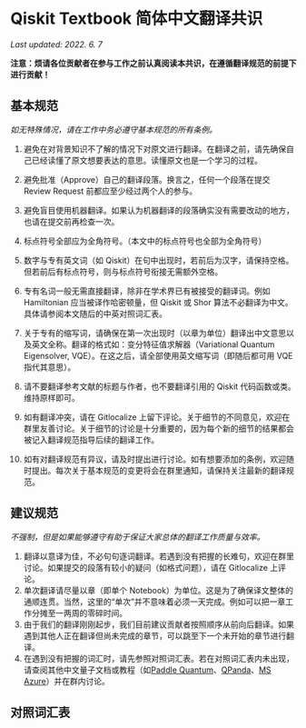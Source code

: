 # Qiskit Textbook 简体中文翻译共识

*Last updated: 2022. 6. 7*

**注意：烦请各位贡献者在参与工作之前认真阅读本共识，在遵循翻译规范的前提下进行贡献！**
## 基本规范
*如无特殊情况，请在工作中务必遵守基本规范的所有条例。*


1. 避免在对背景知识不了解的情况下对原文进行翻译。在翻译之前，请先确保自己已经读懂了原文想要表达的意思。读懂原文也是一个学习的过程。
2. 避免批准（Approve）自己的翻译段落。换言之，任何一个段落在提交 Review Request 前都应至少经过两个人的参与。
   
3. 避免盲目使用机器翻译。如果认为机器翻译的段落确实没有需要改动的地方，也请在提交前再检查一次。
4. 标点符号全部应为全角符号。（本文中的标点符号也全部为全角符号）
5. 数字与专有英文词（如 Qiskit）在句中出现时，若前后为汉字，请保持空格。但若前后有标点符号，则与标点符号衔接无需额外空格。
6. 专有名词一般无需直接翻译，除非在学术界已有被接受的翻译词。例如 Hamiltonian 应当被译作哈密顿量，但 Qiskit 或 Shor 算法不必翻译为中文。具体请参阅本文随后的中英对照词汇表。
7. 关于专有的缩写词，请确保在第一次出现时（以章为单位）翻译出中文意思以及英文全称。翻译的格式如：变分特征值求解器（Variational Quantum Eigensolver, VQE）。在这之后，请全部使用英文缩写词（即随后都可用 VQE 指代其意思）。
8. 请不要翻译参考文献的标题与作者，也不要翻译引用的 Qiskit 代码函数或类。维持原样即可。
9. 如有翻译冲突，请在 Gitlocalize 上留下评论。关于细节的不同意见，欢迎在群里友善讨论。关于细节的讨论是十分重要的，因为每个新的细节的结果都会被记入翻译规范指导后续的翻译工作。
10. 如有对翻译规范有异议，请及时提出进行讨论。如有想要添加的条例，欢迎随时提出。每次关于基本规范的变更将会在群里通知，请保持关注最新的翻译规范。
## 建议规范
*不强制，但是如果能够遵守有助于保证大家总体的翻译工作质量与效率。*

1. 翻译以意译为佳，不必句句逐词翻译。若遇到没有把握的长难句，欢迎在群里讨论。如果提交的段落有较小的疑问（如格式问题），请在 Gitlocalize 上评论。
2. 单次翻译请尽量以章（即单个 Notebook）为单位。这是为了确保译文整体的通顺连贯。当然，这里的“单次”并不意味着必须一天完成。例如可以把一章工作分摊至一两周的零碎时间。
3. 由于我们的翻译刚刚起步，我们目前建议贡献者按照顺序从前向后翻译。如果遇到其他人正在翻译但尚未完成的章节，可以跳至下一个未开始的章节进行翻译。
4. 在遇到没有把握的词汇时，请先参照对照词汇表。若在对照词汇表内未出现，请查阅其他中文量子文档或教程（如[Paddle Quantum](https://qml.baidu.com/)、[QPanda](https://qpanda-tutorial.readthedocs.io/zh/latest/index.html)、[MS Azure](https://azure.microsoft.com/zh-cn/services/quantum/#overview)）并在群内讨论。

## 对照词汇表